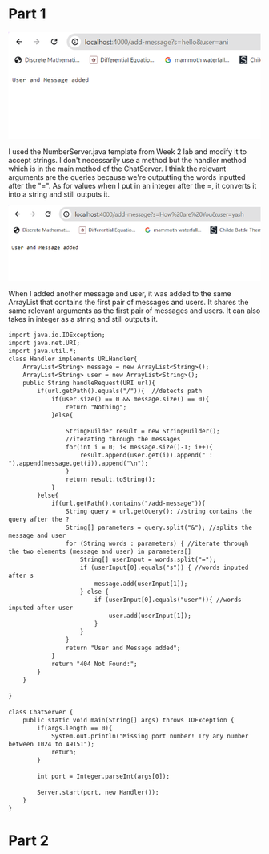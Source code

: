 # Part 1

![Image](screenshots/addedmessage.PNG)

I used the NumberServer.java template from Week 2 lab and modify it to accept strings. I don't necessarily use a method but the handler method
which is in the main method of the ChatServer. I think the relevant arguments are the queries because we're outputting the words inputted after
the "=". 
As for values when I put in an integer after the =, it converts it into a string and still outputs it. 

![Image](screenshots/secondmessage.PNG)

When I added another message and user, it was added to the same ArrayList that contains the first pair of messages and users. It shares the same relevant arguments as the first pair of messages and users. It can also takes in integer as a string and still outputs it.
```
import java.io.IOException;
import java.net.URI;
import java.util.*;
class Handler implements URLHandler{
    ArrayList<String> message = new ArrayList<String>();
    ArrayList<String> user = new ArrayList<String>();
    public String handleRequest(URI url){
        if(url.getPath().equals("/")){  //detects path
            if(user.size() == 0 && message.size() == 0){
                return "Nothing";
            }else{

                StringBuilder result = new StringBuilder();
                //iterating through the messages
                for(int i = 0; i< message.size()-1; i++){
                    result.append(user.get(i)).append(" : ").append(message.get(i)).append("\n");
                }
                return result.toString();
            }
        }else{
            if(url.getPath().contains("/add-message")){
                String query = url.getQuery(); //string contains the query after the ?
                String[] parameters = query.split("&"); //splits the message and user
                for (String words : parameters) { //iterate through the two elements (message and user) in parameters[]
                    String[] userInput = words.split("=");
                    if (userInput[0].equals("s")) { //words inputed after s
                        message.add(userInput[1]);
                    } else {
                        if (userInput[0].equals("user")){ //words inputed after user
                            user.add(userInput[1]);
                        }
                    }
                }
                return "User and Message added";
            }
            return "404 Not Found:";
        }
    }

}

class ChatServer {
    public static void main(String[] args) throws IOException {
        if(args.length == 0){
            System.out.println("Missing port number! Try any number between 1024 to 49151");
            return;
        }

        int port = Integer.parseInt(args[0]);

        Server.start(port, new Handler());
    }
}
```

# Part 2


